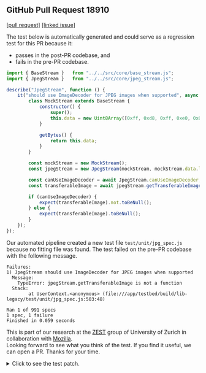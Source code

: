 ## GitHub Pull Request 18910
[[pull request]](https://github.com/mozilla/pdf.js/pull/18910)
[[linked issue]](https://bugzilla.mozilla.org/show_bug.cgi?id=1901223)

The test below is automatically generated and could serve as a regression test for this PR because it:
- passes in the post-PR codebase, and
- fails in the pre-PR codebase.

```javascript
import { BaseStream }   from "../../src/core/base_stream.js";
import { JpegStream }   from "../../src/core/jpeg_stream.js";

describe("JpegStream", function () {
    it("should use ImageDecoder for JPEG images when supported", async function () {
        class MockStream extends BaseStream {
            constructor() {
                super();
                this.data = new Uint8Array([0xff, 0xd8, 0xff, 0xe0, 0x00, 0x10, 0x4a, 0x46, 0x49, 0x46, 0x00, 0x01, 0x01, 0x01, 0x00, 0x48, 0x00, 0x48, 0x00, 0x00, 0xff, 0xdb, 0x00, 0x43, 0x00, 0x08, 0x06, 0x06, 0x07, 0x06, 0x05, 0x08, 0x07, 0x07, 0x07, 0x09, 0x09, 0x08, 0x0a, 0x0c, 0x14, 0x0d, 0x0c, 0x0b, 0x0b, 0x0c, 0x19, 0x12, 0x13, 0x0f, 0x14, 0x1d, 0x1a, 0x1f, 0x1e, 0x1d, 0x1a, 0x1c, 0x1c, 0x20, 0x24, 0x2e, 0x27, 0x20, 0x22, 0x2c, 0x23, 0x1c, 0x1c, 0x28, 0x37, 0x29, 0x2c, 0x30, 0x31, 0x34, 0x34, 0x34, 0x1f, 0x27, 0x39, 0x3d, 0x38, 0x32, 0x3c, 0x2e, 0x33, 0x34, 0x32, 0xff, 0xc0, 0x00, 0x11, 0x08, 0x00, 0x10, 0x00, 0x10, 0x03, 0x01, 0x22, 0x00, 0x02, 0x11, 0x01, 0x03, 0x11, 0x01, 0xff, 0xc4, 0x00, 0x1f, 0x00, 0x00, 0x01, 0x05, 0x01, 0x01, 0x01, 0x01, 0x01, 0x01, 0x00, 0x00, 0x00, 0x00, 0x00, 0x00, 0x00, 0x00, 0x01, 0x02, 0x03, 0x04, 0x05, 0x06, 0x07, 0x08, 0x09, 0x0a, 0x0b, 0xff, 0xda, 0x00, 0x0c, 0x03, 0x01, 0x00, 0x02, 0x11, 0x03, 0x11, 0x00, 0x3f, 0x00, 0xd2, 0xcf, 0x20, 0xff, 0xd9]);
            }

            getBytes() {
                return this.data;
            }
        }

        const mockStream = new MockStream();
        const jpegStream = new JpegStream(mockStream, mockStream.data.length, null);

        const canUseImageDecoder = await JpegStream.canUseImageDecoder;
        const transferableImage = await jpegStream.getTransferableImage();

        if (canUseImageDecoder) {
            expect(transferableImage).not.toBeNull();
        } else {
            expect(transferableImage).toBeNull();
        }
    });
});
```

Our automated pipeline created a new test file `test/unit/jpg_spec.js` because no fitting file was found.
The test failed on the pre-PR codebase with the following message.

```text
Failures:
1) JpegStream should use ImageDecoder for JPEG images when supported
  Message:
    TypeError: jpegStream.getTransferableImage is not a function
  Stack:
        at UserContext.<anonymous> (file:///app/testbed/build/lib-legacy/test/unit/jpg_spec.js:503:48)

Ran 1 of 991 specs
1 spec, 1 failure
Finished in 0.059 seconds
```

This is part of our research at the [ZEST](https://www.ifi.uzh.ch/en/zest.html) group of University of Zurich in collaboration with [Mozilla](https://www.mozilla.org/). \
Looking forward to see what you think of the test. If you find it useful, we can open a PR. Thanks for your time.

<details> <summary>Click to see the test patch.</summary>

```diff
diff --git a/jpg_spec.js b/jpg_spec.js
new file mode 100644
index 0000000..343c9d4
--- /dev/null
+++ b/jpg_spec.js
@@ -0,0 +1,25 @@
+import { BaseStream }   from "../../src/core/base_stream.js";
+import { JpegStream }   from "../../src/core/jpeg_stream.js";
+
+describe("JpegStream", function () {
+  it("should use ImageDecoder for JPEG images when supported", async function () {
+  class MockStream extends BaseStream {
+    constructor() {
+      super();
+      this.data = new Uint8Array([0xff, 0xd8, 0xff, 0xe0, 0x00, 0x10, 0x4a, 0x46, 0x49, 0x46, 0x00, 0x01, 0x01, 0x01, 0x00, 0x48, 0x00, 0x48, 0x00, 0x00, 0xff, 0xdb, 0x00, 0x43, 0x00, 0x08, 0x06, 0x06, 0x07, 0x06, 0x05, 0x08, 0x07, 0x07, 0x07, 0x09, 0x09, 0x08, 0x0a, 0x0c, 0x14, 0x0d, 0x0c, 0x0b, 0x0b, 0x0c, 0x19, 0x12, 0x13, 0x0f, 0x14, 0x1d, 0x1a, 0x1f, 0x1e, 0x1d, 0x1a, 0x1c, 0x1c, 0x20, 0x24, 0x2e, 0x27, 0x20, 0x22, 0x2c, 0x23, 0x1c, 0x1c, 0x28, 0x37, 0x29, 0x2c, 0x30, 0x31, 0x34, 0x34, 0x34, 0x1f, 0x27, 0x39, 0x3d, 0x38, 0x32, 0x3c, 0x2e, 0x33, 0x34, 0x32, 0xff, 0xc0, 0x00, 0x11, 0x08, 0x00, 0x10, 0x00, 0x10, 0x03, 0x01, 0x22, 0x00, 0x02, 0x11, 0x01, 0x03, 0x11, 0x01, 0xff, 0xc4, 0x00, 0x1f, 0x00, 0x00, 0x01, 0x05, 0x01, 0x01, 0x01, 0x01, 0x01, 0x01, 0x00, 0x00, 0x00, 0x00, 0x00, 0x00, 0x00, 0x00, 0x01, 0x02, 0x03, 0x04, 0x05, 0x06, 0x07, 0x08, 0x09, 0x0a, 0x0b, 0xff, 0xda, 0x00, 0x0c, 0x03, 0x01, 0x00, 0x02, 0x11, 0x03, 0x11, 0x00, 0x3f, 0x00, 0xd2, 0xcf, 0x20, 0xff, 0xd9]);
+    }
+    getBytes() { return this.data; }
+  }
+
+  const mockStream = new MockStream();
+  const jpegStream = new JpegStream(mockStream, mockStream.data.length, null);
+
+  const canUseImageDecoder = await JpegStream.canUseImageDecoder;
+  const transferableImage = await jpegStream.getTransferableImage();
+
+  if (canUseImageDecoder) {
+    expect(transferableImage).not.toBeNull();
+  } else {
+    expect(transferableImage).toBeNull();
+  }
+});
```

</details>

